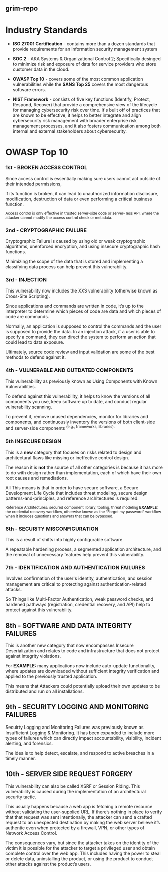 ## grim-repo



# Industry Standards 

- **ISO 27001 Certification** - contains more than a dozen standards that provide requirements for an information security management system

- **SOC 2** - AKA Systems & Organizational Control 2; Specifically desinged to minimize risk and exposure of data for service providers who store customer data in the cloud.

- **OWASP Top 10** - covers some of the most common application vulnerabilities while the **SANS Top 25** covers the most dangerous software errors. 

- **NIST Framework** - consists of five key functions (Identify, Protect, Respond, Recover) that provide a comprehensive view of the lifecycle for managing cybersecurity risk over time. It's built off of practices that are known to be effective, it helps to better integrate and align cybersecurity risk management with broader enterprise risk management processes, and it also fosters communication among both internal and external stakeholders about cybersecurity. 





# OWASP Top 10


### **1st - BROKEN ACCESS CONTROL** 

Since access control is essentially making sure users cannot act outside of their intended permissions,

if its function is broken, it can lead to unauthorized information disclosure, modification, destruction of data or even performing a critical business function.

<sup> Access control is only effective in trusted server-side code or server- less   API, where the attacker cannot modify the access control check or metadata. </sup>




### **2nd - CRYPTOGRAPHIC FAILURE** 

Cryptographic Failure is caused by using old or weak cryptographic algorithms, unenforced encryption, and using insecure cryptographic hash functions.

Minimizing the scope of the data that is stored and implementing a classifying data process can help prevent this vulnerability.




### **3rd - INJECTION** 

This vulnerability now includes the XXS vulnerability (otherwise known as Cross-Site Scripting).

Since applications and commands are written in code, it’s up to the interpreter to determine which pieces of code are data and which pieces of code are commands. 

Normally, an application is supposed to control the commands and the user is supposed to provide the data. In an injection attack, if a user is able to specify a command, they can direct the system to perform an action that could lead to data exposure.

Ultimately, source code review and input validation are some of the best methods to defend against it.




### **4th - VULNERABLE AND OUTDATED COMPONENTS** 

This vulnerabillity as previously known as Using Components with Known Vulnerabilities. 

To defend against this vulnerability, it helps to know the versions of all components you use, keep software up to date, and conduct regular vulnerability scanning. 

To prevent it, remove unused dependencies, monitor for libraries and components, and continuously inventory the versions of both client-side and server-side components <sup>(e.g., frameworks, libraries).</sup>




### **5th INSECURE DESIGN** 

This is a **new** category that focuses on risks related to design and architectural flaws like missing or ineffective control design.

The reason it is **not** the source of all other categories is because it has more to do with design rather than  implementation, each of which have their own root causes and remediations.

All This means is that in order to have secure software, a Secure Development Life Cycle that includes threat modeling, secure design patterns-and-principles, and reference architectures is required.

<sup>Reference Architectures: secured component library, tooling, threat modeling
**EXAMPLE:** the credential recovery workflow, otherwise known as the “Forgot my password” workflow when it includes questions and answers that can be bypassed.</sup>




### **6th - SECURITY MISCONFIGURATION**  

This is a result of shifts into highly configurable software.

A repeatable hardening process, a segmented application architecture, and the removal of unnecessary features help prevent this vulnerability.




### **7th - IDENTIFICATION AND AUTHENTICATION FAILURES** 

Involves confirmation of the user's identity, authentication, and session management are critical to protecting against authentication-related attacks.

 So Things like Multi-Factor Authentication, weak password checks, and hardened pathways (registration, credential recovery, and API) help to protect against this vulnerability.
 
 
 
 
## **8th - SOFTWARE AND DATA INTEGRITY FAILURES** 
This is another new category that now encompasses Insecure Deserialization and relates to code and infrastructure that does not protect against integrity violations.
 
For **EXAMPLE:** many applications now include auto-update functionality, where updates are downloaded without sufficient integrity verification and applied to the previously trusted application.

This means that Attackers could potentially upload their own updates to be distributed and run on all installations.




## **9th - SECURITY LOGGING AND MONITORING FAILURES**
Secuirty Logging and Monitoring Failures was previously known as Insufficient Logging & Monitoring. It has been expanded to include more types of failures which can directly impact accountability, visibility, incident alerting, and forensics. 

The idea is to help detect, escalate, and respond to active breaches in a timely manner.




## **10th - SERVER SIDE REQUEST FORGERY**
This vulnerability can also be called XSRF or Session Riding. This vulnerability is caused during the implementation of an architectural security tactic.

This usually happens because a web app is fetching a remote resource without validating the user-supplied URL. If there’s nothing in place to verify that that request was sent intentionally, the attacker can send a crafted request to an unexpected destination by making the web server believe it’s authentic even when protected by a firewall, VPN, or other types of Network Access Control.

 The consequences vary, but since the attacker takes on the identity of the victim it is possible for the attacker to target a privileged user and obtain complete control over the web app. This includes having the power to steal or delete data, uninstalling the product, or using the product to conduct other attacks against the product’s users.
 


